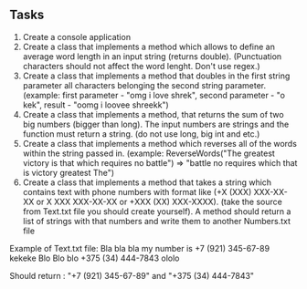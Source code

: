 ## Tasks
1. Create a console application
2. Create a class that implements a method which allows to define an average word length in an input string (returns double).
(Punctuation characters should not affect the word lenght. Don't use regex.)
3. Create a class that implements a method that doubles in the first string parameter all characters belonging the second string parameter.
(example: first parameter - "omg i love shrek", second parameter - "o kek", result - "oomg i loovee shreekk")
4. Create a class that implements a method, that returns the sum of two big numbers (bigger than long). The input numbers are strings and the function must return a string.
(do not use long, big int and etc.)
5. Create a class that implements a method which reverses all of the words within the string passed in.
(example: ReverseWords("The greatest victory is that which requires no battle") => "battle no requires which that is victory greatest The")
6. Create a class that implements a method that takes a string which contains text with phone numbers with format like (+X (XXX) XXX-XX-XX or X XXX XXX-XX-XX or +XXX (XX) XXX-XXXX).
(take the source from Text.txt file you should create yourself). A method should return a list of strings with that numbers and write them to another Numbers.txt file 

Example of Text.txt file:
Bla bla bla my number is +7 (921) 345-67-89 kekeke
Blo Blo blo +375 (34) 444-7843 ololo

Should return : "+7 (921) 345-67-89" and "+375 (34) 444-7843"
